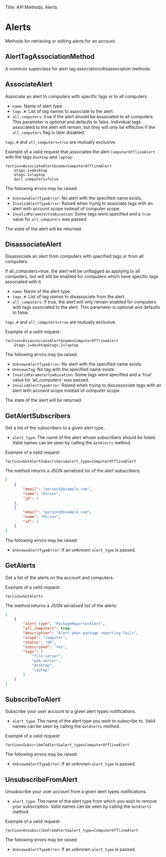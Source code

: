 Title: API Methods: Alerts

# Alerts

Methods for retrieving or editing alerts for an account.

## AlertTagAssociationMethod

A common superclass for alert tag association/disassociation methods.

## AssociateAlert

Associate an alert to computers with specific tags or to all computers.

- `name`: Name of alert type.
- `tags.#`: List of tag names to associate to the alert.
- `all_computers`: true if the alert should be associated to all computers. This parameter is optional and defaults to false. Individual tags associated to the alert will remain, but they will only be effective if the `all_computers` flag is later disabled.

`tags.#` and `all_computers=true` are mutually exclusive.

Example of a valid request that associates the alert `ComputerOfflineAlert` with the tags `desktop` and `laptop`:

```text
?action=AssociateAlert&name=ComputerOfflineAlert
    &tags.1=desktop
    &tags.2=laptop
    &all_computers=false
```

The following errors may be raised:

- `UnknownAlertTypeError`: No alert with the specified name exists.
- `InvalidAlertTypeError`: Raised when trying to associate tags with an alert with account scope instead of computer scope.
- `InvalidParameterCombination`: Some tags were specified and a `true` value for `all_computers` was passed.

The state of the alert will be returned.

## DisassociateAlert

Disassociate an alert from computers with specified tags or from all computers.

If all_computers=true, the alert will be unflagged as applying to all computers, but will still be enabled for computers which have specific tags associated with it.

- `name`: Name of the alert type.
- `tags.#`: List of tag names to disassociate from the alert.
- `all_computers`: If true, the alert will only remain enabled for computers with tags associated to the alert. This parameter is optional and defaults to false.

`tags.#` and `all_computers=true` are mutually exclusive.

Example of a valid request:

```text
?action=DisassociateAlert&name=ComputerOfflineAlert
    &tags.1=desktop&tags.2=laptop
```

The following errors may be raised:

- `UnknownAlertTypeError`: No alert with the specified name exists.
- `UnknownTag`: No tag with the specified name exists.
- `InvalidParameterCombination`: Some tags were specified and a ‘true’ value for ‘all_computers’ was passed.
- `InvalidAlertTypeError`: Raised when trying to discassociate tags with an alert with account scope instead of computer scope.

The state of the alert will be returned.

## GetAlertSubscribers

Get a list of the subscribers to a given alert type.

- `alert_type`: The name of the alert whose subscribers should be listed. Valid names can be seen by calling the `GetAlerts` method.

Example of a valid request:

```text
?action=GetAlertSubscribers&alert_type=ComputerOfflineAlert
```

The method returns a JSON serialized list of the alert subscribers:

```json
[
    {
        "email": "person1@example.com",
        "name": "Person",
        "id": 1
    },
    {
        "email": "person2@example.com",
        "name": "Person",
        "id": 2
    }
]
```

The following errors may be raised:

- `UnknownAlertTypeError`: If an unknown `alert_type` is passed.

## GetAlerts

Get a list of the alerts on the account and computers.

Example of a valid request:

```text
?action=GetAlerts
```

The method returns a JSON serialised list of the alerts:

```json
[
    {
        "alert_type": "PackageReporterAlert",
        "all_computers": true,
        "description": "Alert when package reporting fails",
        "scope": "computer",
        "status": "OK",
        "subscribed": "Yes",
        "tags": [
            "file-server",
            "web-server",
            "desktop",
            "laptop"
        ]
    }
]
```

## SubscribeToAlert

Subscribe your user account to a given alert types notifications.

- `alert_type`: The name of the alert type you wish to subscribe to. Valid names can be seen by calling the `GetAlerts` method.

Example of a valid request:

```text
?action=SubscribeToAlert&alert_type=ComputerOfflineAlert
```

The following errors may be raised:

- `UnknownAlertTypeError`: If an unknown `alert_type` is passed.

## UnsubscribeFromAlert

Unsubscribe your user account from a given alert types notifications.

- `alert_type`: The name of the alert type from which you wish to remove your subscription. Valid names can be seen by calling the `GetAlerts` method.

Example of a valid request:

```text
?action=UnsubscribeFromAlert&alert_type=ComputerOfflineAlert
```

The following errors may be raised:

- `UnknownAlertTypeError`: If an unknown `alert_type` is passed.